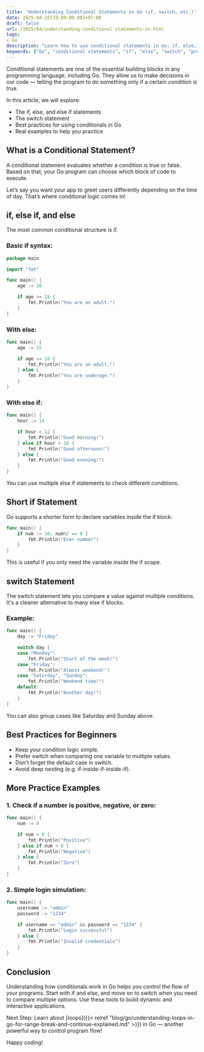 ```yaml
---
title: 'Understanding Conditional Statements in Go (if, switch, etc.)'
date: 2025-04-15T19:09:00.001+07:00
draft: false
url: /2025/04/understanding-conditional-statements-in.html
tags: 
- Go
description: "Learn how to use conditional statements in Go: if, else, and switch."
keywords: ["Go", "conditional statements", "if", "else", "switch", "programming"]
---
```


Conditional statements are one of the essential building blocks in any programming language, including Go. They allow us to make decisions in our code — telling the program to do something only if a certain condition is true.

In this article, we will explore:

*   The if, else, and else if statements
*   The switch statement
*   Best practices for using conditionals in Go
*   Real examples to help you practice

What is a Conditional Statement?
--------------------------------

A conditional statement evaluates whether a condition is true or false. Based on that, your Go program can choose which block of code to execute.

Let’s say you want your app to greet users differently depending on the time of day. That’s where conditional logic comes in!

if, else if, and else
---------------------

The most common conditional structure is if.

### Basic if syntax:

```go
package main

import "fmt"

func main() {
    age := 20

    if age >= 18 {
        fmt.Println("You are an adult.")
    }
} 
```

### With else:

```go
func main() {
    age := 15

    if age >= 18 {
        fmt.Println("You are an adult.")
    } else {
        fmt.Println("You are underage.")
    }
} 
```

### With else if:

```go
func main() {
    hour := 14

    if hour < 12 {
        fmt.Println("Good morning!")
    } else if hour < 18 {
        fmt.Println("Good afternoon!")
    } else {
        fmt.Println("Good evening!")
    }
} 
```

You can use multiple else if statements to check different conditions.

Short if Statement
------------------

Go supports a shorter form to declare variables inside the if block:

```go
func main() {
    if num := 10; num%2 == 0 {
        fmt.Println("Even number")
    }
} 
```

This is useful if you only need the variable inside the if scope.

switch Statement
----------------

The switch statement lets you compare a value against multiple conditions. It's a cleaner alternative to many else if blocks.

### Example:

```go
func main() {
    day := "Friday"

    switch day {
    case "Monday":
        fmt.Println("Start of the week!")
    case "Friday":
        fmt.Println("Almost weekend!")
    case "Saturday", "Sunday":
        fmt.Println("Weekend time!")
    default:
        fmt.Println("Another day!")
    }
} 
```

You can also group cases like Saturday and Sunday above.

Best Practices for Beginners
----------------------------

*   Keep your condition logic simple.
*   Prefer switch when comparing one variable to multiple values.
*   Don't forget the default case in switch.
*   Avoid deep nesting (e.g. if-inside-if-inside-if).

More Practice Examples
----------------------

### 1\. Check if a number is positive, negative, or zero:

```go
func main() {
    num := 0

    if num > 0 {
        fmt.Println("Positive")
    } else if num < 0 {
        fmt.Println("Negative")
    } else {
        fmt.Println("Zero")
    }
} 
```

### 2\. Simple login simulation:

```go
func main() {
    username := "admin"
    password := "1234"

    if username == "admin" && password == "1234" {
        fmt.Println("Login successful")
    } else {
        fmt.Println("Invalid credentials")
    }
} 
```

Conclusion
----------

Understanding how conditionals work in Go helps you control the flow of your programs. Start with if and else, and move on to switch when you need to compare multiple options. Use these tools to build dynamic and interactive applications.

Next Step: Learn about [loops]({{< relref "blog/go/understanding-loops-in-go-for-range-break-and-continue-explained.md" >}}) in Go — another powerful way to control program flow!

Happy coding!